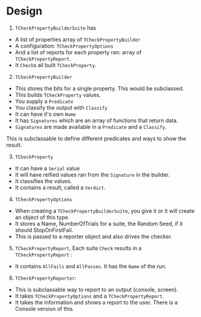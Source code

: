 # Design

1. `TCheckPropertyBuilderSuite` has
 - A list of properties array of `TCheckPropertyBuilder`
 - A configuration:  `TCheckPropertyOptions`
 - And a list of reports for each property ran: array of `TCheckPropertyReport`.
 - It `Check`s all built `TCheckProperty`.

2. `TCheckPropertyBuilder`
 - This stores the bits for a single property. This would be subclassed.
 - This builds `TCheckProperty` values.
 - You supply a `Predicate`
 - You classify the output with `Classify`
 - It can have it's own `Name`
 - It has `Signatures` which are an array of functions that return data.
 - `Signatures` are made available in a `Predicate` and a `Classify`.

 This is subclassable to define different predicates and ways to show the result.

3. `TCheckProperty`
 - It can have a `Serial` value
 - It will have reified values ran from the `Signature` in the builder.
 - It classifies the values.
 - It contains a result, called a `Verdict`.

4. `TCheckPropertyOptions`
 - When creating a `TCheckPropertyBuilderSuite`, you give it or it will create an object
   of this type.
 - It stores a Name, NumberOfTrials for a suite, the Random Seed, if it should StopOnFirstFail.
 - This is passed to a reporter object and also drives the checker.

5. `TCheckPropertyReport`, Each suite `Check` results in a  `TCheckPropertyReport` :
 - It contains `AllFails` and `AllPasses`. It has the `Name` of the run.

6. `TCheckPropertyReporter`:
 - This is subclassable way to report to an output (console, screen).
 - It takes `TCheckPropertyOptions` and a `TCheckPropertyReport`.
 - It takes the information and shows a report to the user. There is a Console version of this.
